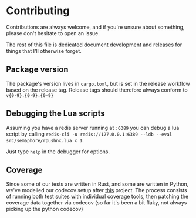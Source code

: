 # Contributing

Contributions are always welcome, and if you're unsure about something, please don't hesitate
to open an issue.

The rest of this file is dedicated document development and releases for things
that I'll otherwise forget.

## Package version

The package's version lives in `cargo.toml`, but is set
in the release workflow based on the release tag. Release tags
should therefore always conform to `v{0-9}.{0-9}.{0-9}`

## Debugging the Lua scripts

Assuming you have a redis server running at `:6389` you can debug
a lua script by calling `redis-cli -u redis://127.0.0.1:6389 --ldb --eval src/semaphore/rpushnx.lua x 1`.

Just type `help` in the debugger for options.

## Coverage

Since some of our tests are written in Rust, and some are written in Python,
we've modelled our codecov setup after [this](https://github.com/cjermain/rust-python-coverage)
project. The process consists of running both test suites with individual coverage tools, then
patching the coverage data together via codecov (so far it's been a bit flaky, not always
picking up the python codecov)

